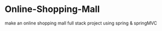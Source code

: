 # Online-Shopping-Mall
make an online shopping mall full stack project using spring &amp; springMVC 
